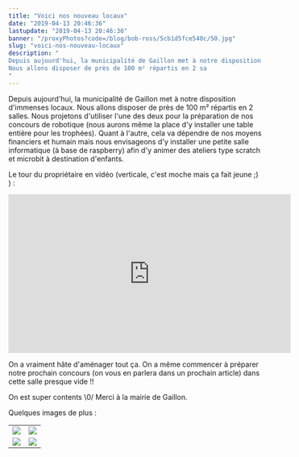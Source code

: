 ```yaml
---
title: "Voici nos nouveau locaux"
date: "2019-04-13 20:46:36"
lastupdate: "2019-04-13 20:46:36"
banner: "/proxyPhotos?code=/blog/bob-ross/5cb1d5fce540c/50.jpg"
slug: "voici-nos-nouveau-locaux"
description: " 
Depuis aujourd'hui, la municipalité de Gaillon met à notre disposition d'immenses locaux.
Nous allons disposer de près de 100 m² répartis en 2 sa
"
---
```

Depuis aujourd'hui, la municipalité de Gaillon met à notre disposition d'immenses locaux.
Nous allons disposer de près de 100 m² répartis en 2 salles.
Nous projetons d'utiliser l'une des deux pour la préparation de nos concours de robotique (nous aurons même la place d'y installer une table entière pour les trophées).
Quant à l'autre, cela va dépendre de nos moyens financiers et humain mais nous envisageons d'y installer une petite salle informatique (à base de raspberry) afin d'y animer des ateliers type scratch et microbit à destination d'enfants.

Le tour du propriétaire en vidéo (verticale, c'est moche mais ça fait jeune ;) ) :

<iframe width="560" height="315" src="https://www.youtube-nocookie.com/embed/SycUqIMCV8Q" frameborder="0" allow="accelerometer; autoplay; encrypted-media; gyroscope; picture-in-picture" allowfullscreen></iframe>

On a vraiment hâte d'aménager tout ça. On a même commencer à préparer notre prochain concours (on vous en parlera dans un prochain article) dans cette salle presque vide !!

On est super contents \0/ Merci à la mairie de Gaillon.

Quelques images de plus :

<table>
<tr>
<td><img src="/proxyPhotos?code=/blog/bob-ross/5cb245b1302ff/50.jpg"></td>
<td><img src="/proxyPhotos?code=/blog/bob-ross/5cb2469208278/50.jpg"></td>
</tr>
<tr>
<td><img src="/proxyPhotos?code=/blog/bob-ross/5cb2462712d83/50.jpg"></td>
<td><img src="/proxyPhotos?code=/blog/bob-ross/5cb2456f45796/50.jpg"></td>
</tr>
</table>
    